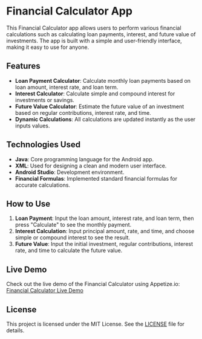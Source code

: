 

# Financial Calculator App

This Financial Calculator app allows users to perform various financial calculations such as calculating loan payments, interest, and future value of investments. The app is built with a simple and user-friendly interface, making it easy to use for anyone.

## Features
- **Loan Payment Calculator**: Calculate monthly loan payments based on loan amount, interest rate, and loan term.
- **Interest Calculator**: Calculate simple and compound interest for investments or savings.
- **Future Value Calculator**: Estimate the future value of an investment based on regular contributions, interest rate, and time.
- **Dynamic Calculations**: All calculations are updated instantly as the user inputs values.


## Technologies Used
- **Java**: Core programming language for the Android app.
- **XML**: Used for designing a clean and modern user interface.
- **Android Studio**: Development environment.
- **Financial Formulas**: Implemented standard financial formulas for accurate calculations.

## How to Use
1. **Loan Payment**: Input the loan amount, interest rate, and loan term, then press "Calculate" to see the monthly payment.
2. **Interest Calculation**: Input principal amount, rate, and time, and choose simple or compound interest to see the result.
3. **Future Value**: Input the initial investment, regular contributions, interest rate, and time to calculate the future value.

## Live Demo
Check out the live demo of the Financial Calculator using Appetize.io:  
[Financial Calculator Live Demo](https://appetize.io/app/android/com.example.myapplication?device=pixel7&osVersion=13.0)

## License
This project is licensed under the MIT License. See the [LICENSE](LICENSE) file for details.

